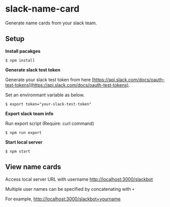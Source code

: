 # slack-name-card

Generate name cards from your slack team.

## Setup

__Install pacakges__

```
$ npm install
```

__Generate slack test token__

Generate your slack test token from here [https://api.slack.com/docs/oauth-test-tokens](https://api.slack.com/docs/oauth-test-tokens).

Set an environmant variable as below.

```
$ export token="your-slack-test-token"
```

__Export slack team info__

Run export script (Require: curl command)

```
$ npm run export
```

__Start local server__

```
$ npm start
```


## View name cards

Access local server URL with username [http://localhost:3000/slackbot](http://localhost:3000/slackbot)

Multiple user names can be specified by concatenating with `+`

For example, [http://localhost:3000/slackbot+yourname](http://localhost:3000/slackbot+youruserid)
